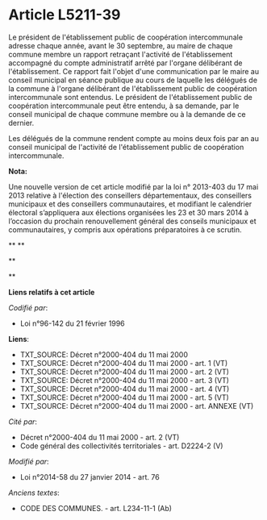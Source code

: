 # Article L5211-39

Le président de l'établissement public de coopération intercommunale adresse chaque année, avant le 30 septembre, au maire de
chaque commune membre un rapport retraçant l'activité de l'établissement accompagné du compte administratif arrêté par
l'organe délibérant de l'établissement. Ce rapport fait l'objet d'une communication par le maire au conseil municipal en
séance publique au cours de laquelle les délégués de la commune à l'organe délibérant de l'établissement public de
coopération intercommunale sont entendus. Le président de l'établissement public de coopération intercommunale peut être
entendu, à sa demande, par le conseil municipal de chaque commune membre ou à la demande de ce dernier.

Les délégués de la commune rendent compte au moins deux fois par an au conseil municipal de l'activité de l'établissement
public de coopération intercommunale.

**Nota:**

Une nouvelle version de cet article modifié par la loi n° 2013-403 du 17 mai 2013 relative à l'élection des conseillers
départementaux, des conseillers municipaux et des conseillers communautaires, et modifiant le calendrier électoral
s’appliquera aux élections organisées les 23 et 30 mars 2014 à l’occasion du prochain renouvellement général des conseils
municipaux et communautaires, y compris aux opérations préparatoires à ce scrutin. 

**
**

**

**

**Liens relatifs à cet article**

_Codifié par_:

  - Loi n°96-142 du 21 février 1996

**Liens**:

  - TXT_SOURCE: Décret n°2000-404 du 11 mai 2000
  - TXT_SOURCE: Décret n°2000-404 du 11 mai 2000 - art. 1 (VT)
  - TXT_SOURCE: Décret n°2000-404 du 11 mai 2000 - art. 2 (VT)
  - TXT_SOURCE: Décret n°2000-404 du 11 mai 2000 - art. 3 (VT)
  - TXT_SOURCE: Décret n°2000-404 du 11 mai 2000 - art. 4 (VT)
  - TXT_SOURCE: Décret n°2000-404 du 11 mai 2000 - art. 5 (VT)
  - TXT_SOURCE: Décret n°2000-404 du 11 mai 2000 - art. ANNEXE (VT)

_Cité par_:

  - Décret n°2000-404 du 11 mai 2000 - art. 2 (VT)
  - Code général des collectivités territoriales - art. D2224-2 (V)

_Modifié par_:

  - Loi n°2014-58 du 27 janvier 2014 - art. 76

_Anciens textes_:

  - CODE DES COMMUNES. - art. L234-11-1 (Ab)
